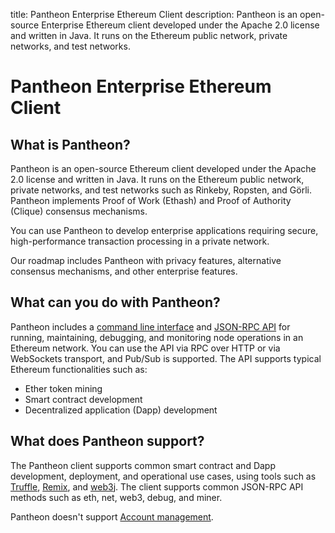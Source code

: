 title: Pantheon Enterprise Ethereum Client
description: Pantheon is an open-source Enterprise Ethereum client developed under the Apache 2.0 license and written in Java. It runs on the Ethereum public network, private networks, and test networks.
<!--- END of page meta data -->

# Pantheon Enterprise Ethereum Client

## What is Pantheon?

Pantheon is an open-source Ethereum client developed under the Apache 2.0 license and written in Java. 
It runs on the Ethereum public network, private networks, and test networks such as Rinkeby, Ropsten,
and Görli. Pantheon implements Proof of Work (Ethash) and Proof of Authority (Clique) consensus
mechanisms. 

You can use Pantheon to develop enterprise applications requiring secure, high-performance transaction 
processing in a private network. 

Our roadmap includes Pantheon with privacy features, alternative consensus mechanisms, and other 
enterprise features.


## What can you do with Pantheon?

Pantheon includes a [command line interface](Reference/Pantheon-CLI-Syntax.md) and [JSON-RPC API](JSON-RPC-API/JSON-RPC-API.md)
for running, maintaining, debugging, and monitoring node operations in an Ethereum network. You can use the API via RPC
over HTTP or via WebSockets transport, and Pub/Sub is supported. The API supports typical Ethereum functionalities such as:

* Ether token mining
* Smart contract development
* Decentralized application (Dapp) development

## What does Pantheon support?

The Pantheon client supports common smart contract and Dapp development, deployment, and operational use cases, using tools such as [Truffle](http://truffleframework.com/), [Remix](https://github.com/ethereum/remix), and [web3j](https://web3j.io/). The client supports common JSON-RPC API methods such as eth, net, web3, debug, and miner.

Pantheon doesn't support [Account management](Using-Pantheon/Account-Management.md).
